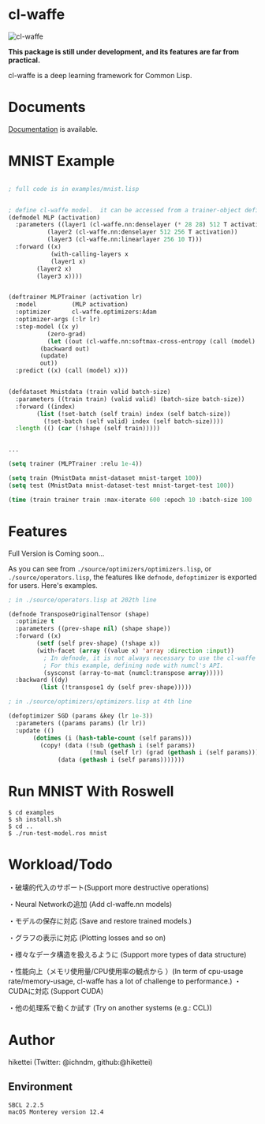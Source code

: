
# cl-waffe

![cl-waffe](https://hikettei.github.io/cl-waffe-docs/docs/cl-waffe-logo.png)

**This package is still under development, and its features are far from practical.**

cl-waffe is a deep learning framework for Common Lisp.

# Documents

[Documentation](https://hikettei.github.io/cl-waffe-docs) is available.

# MNIST Example

```lisp

; full code is in examples/mnist.lisp


; define cl-waffe model.  it can be accessed from a trainer-object defined by deftrainer
(defmodel MLP (activation)
  :parameters ((layer1 (cl-waffe.nn:denselayer (* 28 28) 512 T activation))
	       (layer2 (cl-waffe.nn:denselayer 512 256 T activation))
	       (layer3 (cl-waffe.nn:linearlayer 256 10 T)))
  :forward ((x)
            (with-calling-layers x
	        (layer1 x)
		(layer2 x)
		(layer3 x))))


(deftrainer MLPTrainer (activation lr)
  :model          (MLP activation)
  :optimizer      cl-waffe.optimizers:Adam
  :optimizer-args (:lr lr)
  :step-model ((x y)
	       (zero-grad)
	       (let ((out (cl-waffe.nn:softmax-cross-entropy (call (model) x) y)))
		 (backward out)
		 (update)
		 out))
  :predict ((x) (call (model) x)))


(defdataset Mnistdata (train valid batch-size)
  :parameters ((train train) (valid valid) (batch-size batch-size))
  :forward ((index)
	    (list (!set-batch (self train) index (self batch-size))
		  (!set-batch (self valid) index (self batch-size))))
  :length (() (car (!shape (self train)))))


...

(setq trainer (MLPTrainer :relu 1e-4))

(setq train (MnistData mnist-dataset mnist-target 100))
(setq test (MnistData mnist-dataset-test mnist-target-test 100))

(time (train trainer train :max-iterate 600 :epoch 10 :batch-size 100 :valid-dataset test :verbose t :random t))

```

# Features

Full Version is Coming soon...

As you can see from `./source/optimizers/optimizers.lisp`, or `./source/operators.lisp`,  the features like `defnode`, `defoptimizer` is exported for users.
Here's examples.

```lisp
; in ./source/operators.lisp at 202th line

(defnode TransposeOriginalTensor (shape)
  :optimize t
  :parameters ((prev-shape nil) (shape shape))
  :forward ((x)
	    (setf (self prev-shape) (!shape x))
	    (with-facet (array ((value x) 'array :direction :input))
	      ; In defnode, it is not always necessary to use the cl-waffe API.
	      ; For this example, defining node with numcl's API.
	      (sysconst (array-to-mat (numcl:transpose array)))))
  :backward ((dy)
	     (list (!transpose1 dy (self prev-shape)))))

; in ./source/optimizers/optimizers.lisp at 4th line

(defoptimizer SGD (params &key (lr 1e-3))
  :parameters ((params params) (lr lr))
  :update (()
	   (dotimes (i (hash-table-count (self params)))
	     (copy! (data (!sub (gethash i (self params))
					   (!mul (self lr) (grad (gethash i (self params))))))
			  (data (gethash i (self params)))))))
```

# Run MNIST With Roswell

```
$ cd examples
$ sh install.sh
$ cd ..
$ ./run-test-model.ros mnist
```

# Workload/Todo

・破壊的代入のサポート(Support more destructive operations)

・Neural Networkの追加 (Add cl-waffe.nn models)

・モデルの保存に対応 (Save and restore trained models.)

・グラフの表示に対応 (Plotting losses and so on)

・様々なデータ構造を扱えるように (Support more types of data structure)

・性能向上（メモリ使用量/CPU使用率の観点から
）(In term of cpu-usage rate/memory-usage, cl-waffe has a lot of challenge to performance.)
・CUDAに対応 (Support CUDA)

・他の処理系で動くか試す (Try on another systems (e.g.: CCL))

# Author

hikettei (Twitter: @ichndm, github:@hikettei)


## Environment

```
SBCL 2.2.5
macOS Monterey version 12.4
```
